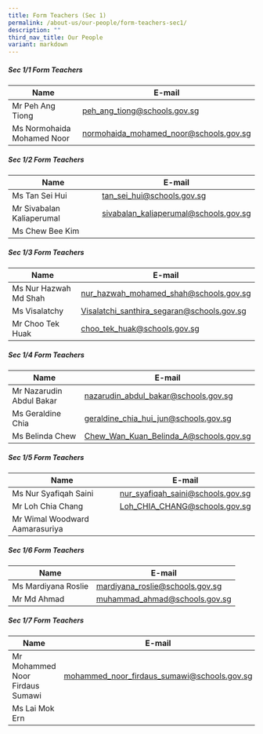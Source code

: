 ```yaml
---
title: Form Teachers (Sec 1)
permalink: /about-us/our-people/form-teachers-sec1/
description: ""
third_nav_title: Our People
variant: markdown
---
```

##### Sec 1/1 Form Teachers 

| Name | E-mail |
| -------- | -------- |
| Mr Peh Ang Tiong     |  [peh_ang_tiong@schools.gov.sg](mailto:peh_ang_tiong@schools.gov.sg)   |
| Ms Normohaida Mohamed Noor    |  [normohaida_mohamed_noor@schools.gov.sg](mailto:normohaida_mohamed_noor@schools.gov.sg)   |

##### Sec 1/2 Form Teachers 

| Name | E-mail |
| -------- | -------- |
| Ms Tan Sei Hui     | [tan_sei_hui@schools.gov.sg](mailto:tan_sei_hui@schools.gov.sg)     |
| Mr Sivabalan Kaliaperumal    | [sivabalan_kaliaperumal@schools.gov.sg](mailto:sivabalan_kaliaperumal@schools.gov.sg)     |
| Ms Chew Bee Kim    |      |

##### Sec 1/3 Form Teachers 

| Name | E-mail |
| -------- | -------- |
| Ms Nur Hazwah Md Shah     | [nur_hazwah_mohamed_shah@schools.gov.sg](mailto:nur_hazwah_mohamed_shah@schools.gov.sg)     |
| Ms Visalatchy    | [Visalatchi_santhira_segaran@schools.gov.sg](mailto:Visalatchi_santhira_segaran@schools.gov.sg)     |
| Mr Choo Tek Huak    | [choo_tek_huak@schools.gov.sg](mailto:choo_tek_huak@schools.gov.sg)     |


##### Sec 1/4 Form Teachers 

| Name | E-mail |
| -------- | -------- |
| Mr Nazarudin Abdul Bakar     | [nazarudin_abdul_bakar@schools.gov.sg](mailto:nazarudin_abdul_bakar@schools.gov.sg)     |
| Ms Geraldine Chia    | [geraldine_chia_hui_jun@schools.gov.sg](mailto:geraldine_chia_hui_jun@schools.gov.sg)     |
| Ms Belinda Chew    | [Chew_Wan_Kuan_Belinda_A@schools.gov.sg](mailto:Chew_Wan_Kuan_Belinda_A@schools.gov.sg)     |

##### Sec 1/5 Form Teachers 

| Name | E-mail |
| -------- | -------- |
| Ms Nur Syafiqah Saini     | [nur_syafiqah_saini@schools.gov.sg](mailto:nur_syafiqah_saini@schools.gov.sg)     |
| Mr Loh Chia Chang   | [Loh_CHIA_CHANG@schools.gov.sg](mailto:Loh_CHIA_CHANG@schools.gov.sg)     |
| Mr Wimal Woodward Aamarasuriya   |      |

##### Sec 1/6 Form Teachers 

| Name | E-mail |
| -------- | -------- |
| Ms Mardiyana Roslie     | [mardiyana_roslie@schools.gov.sg](mailto:mardiyana_roslie@schools.gov.sg)     |
| Mr Md Ahmad     | [muhammad_ahmad@schools.gov.sg](mailto:muhammad_ahmad@schools.gov.sg)     |

##### Sec 1/7 Form Teachers 

| Name | E-mail |
| -------- | -------- |
| Mr Mohammed Noor Firdaus Sumawi     | [mohammed_noor_firdaus_sumawi@schools.gov.sg](mailto:mohammed_noor_firdaus_sumawi@schools.gov.sg)     |
| Ms Lai Mok Ern    |      |